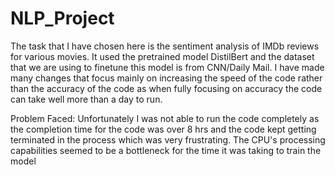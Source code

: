 # NLP_Project
The task that I have chosen here is the sentiment analysis of IMDb reviews for various movies. It used the pretrained model DistilBert and the dataset that we are using to finetune this model is from CNN/Daily Mail. I have made many changes that focus mainly on increasing the speed of the code rather than the accuracy of the code as when fully focusing on accuracy the code can take well more than a day to run.

Problem Faced:
Unfortunately I was not able to run the code completely as the completion time for the code was over 8 hrs and the code kept getting terminated in the process which was very frustrating. The CPU's processing capabilities seemed to be a bottleneck for the time it was taking to train the model
